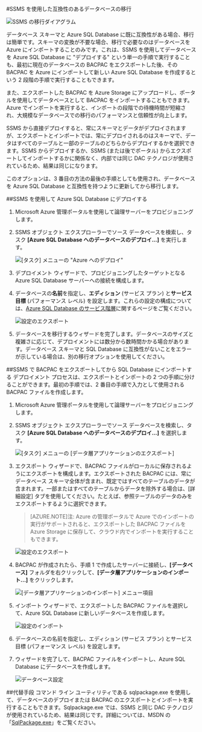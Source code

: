 <properties
   pageTitle="SSMS を使用した SQL Database への移行"
   description="Microsoft Azure SQL Database、sql データベースの移行、ssms を使用した移行"
   services="sql-database"
   documentationCenter=""
   authors="pehteh"
   manager="jeffreyg"
   editor="monicar"/>

<tags
   ms.service="sql-database"
   ms.devlang="NA"
   ms.topic="article"
   ms.tgt_pltfrm="NA"
   ms.workload="data-management"
   ms.date="07/17/2015"
   ms.author="pehteh"/>

#SSMS を使用した互換性のあるデータベースの移行 

![SSMS の移行ダイアグラム](./media/sql-database-migrate-ssms/01SSMSDiagram.png)

データベース スキーマと Azure SQL Database に既に互換性がある場合、移行は簡単です。スキーマの変換が不要な場合、移行で必要なのはデータベースを Azure にインポートすることのみです。これは、SSMS を使用してデータベースを Azure SQL Database に "デプロイする" という単一の手順で実行することも、最初に現在のデータベースの BACPAC をエクスポートした後、その BACPAC を Azure にインポートして新しい Azure SQL Database を作成するという 2 段階の手順で実行することもできます。

また、エクスポートした BACPAC を Azure Storage にアップロードし、ポータルを使用してデータベースとして BACPAC をインポートすることもできます。Azure でインポートを実行すると、インポートの段階での待機時間が短縮され、大規模なデータベースでの移行のパフォーマンスと信頼性が向上します。

SSMS から直接デプロイすると、常にスキーマとデータがデプロイされますが、エクスポートとインポートでは、常にデプロイされるのはスキーマで、データはすべてのテーブルと一部のテーブルのどちらからデプロイするかを選択できます。SSMS からデプロイするか、SSMS (または後でポータル) からエクスポートしてインポートするかに関係なく、内部では同じ DAC テクノロジが使用されているため、結果は同じになります。

このオプションは、3 番目の方法の最後の手順としても使用され、データベースを Azure SQL Database と互換性を持つように更新してから移行します。

##SSMS を使用して Azure SQL Database にデプロイする
1.	Microsoft Azure 管理ポータルを使用して論理サーバーをプロビジョニングします。
2. SSMS オブジェクト エクスプローラーでソース データベースを検索し、タスク **[Azure SQL Database へのデータベースのデプロイ...]** を実行します。

	![[タスク] メニューの "Azure へのデプロイ"](./media/sql-database-migrate-ssms/02MigrateusingSSMS.png)

3.	デプロイメント ウィザードで、プロビジョニングしたターゲットとなる Azure SQL Database サーバーへの接続を構成します。
4.	データベースの**名前**を指定し、**エディション** (サービス プラン) と**サービス目標** (パフォーマンス レベル) を設定します。これらの設定の構成については、[Azure SQL Database のサービス階層](sql-database-service-tiers.md)に関するページをご覧ください。 

	![設定のエクスポート](./media/sql-database-migrate-ssms/03MigrateusingSSMS.png)

5.	データベースを移行するウィザードを完了します。データベースのサイズと複雑さに応じて、デプロイメントには数分から数時間かかる場合があります。データベース スキーマと SQL Database に互換性がないことをエラーが示している場合は、別の移行オプションを使用してください。

##SSMS で BACPAC をエクスポートしてから SQL Database にインポートする
デプロイメント プロセスは、エクスポートとインポートの 2 つの手順に分けることができます。最初の手順では、2 番目の手順で入力として使用される BACPAC ファイルを作成します。

1.	Microsoft Azure 管理ポータルを使用して論理サーバーをプロビジョニングします。
2.	SSMS オブジェクト エクスプローラーでソース データベースを検索し、タスク **[Azure SQL Database へのデータベースのデプロイ...]** を選択します。

	![[タスク] メニューの [データ層アプリケーションのエクスポート]](./media/sql-database-migrate-ssms/04MigrateusingSSMS.png)

3. エクスポート ウィザードで、BACPAC ファイルがローカルに保存されるようにエクスポートを構成します。エクスポートされた BACPAC には、常にデータベース スキーマ全体が含まれ、既定ではすべてのテーブルのデータが含まれます。一部またはすべてのテーブルからデータを除外する場合は、[詳細設定] タブを使用してください。たとえば、参照テーブルのデータのみをエクスポートするように選択できます。
	>[AZURE.NOTE]注: Azure の管理ポータルで Azure でのインポートの実行がサポートされると、エクスポートした BACPAC ファイルを Azure Storage に保存して、クラウド内でインポートを実行することもできます。

	![設定のエクスポート](./media/sql-database-migrate-ssms/05MigrateusingSSMS.png)

4.	BACPAC が作成されたら、手順 1 で作成したサーバーに接続し、**[データベース]** フォルダを右クリックして、**[データ層アプリケーションのインポート...]** をクリックします。

	![[データ層アプリケーションのインポート] メニュー項目](./media/sql-database-migrate-ssms/06MigrateusingSSMS.png)

5.	インポート ウィザードで、エクスポートした BACPAC ファイルを選択して、Azure SQL Database に新しいデータベースを作成します。

	![設定のインポート](./media/sql-database-migrate-ssms/07MigrateusingSSMS.png)

6.	データベースの名前を指定し、エディション (サービス プラン) とサービス目標 (パフォーマンス レベル) を設定します。
	 
7.	ウィザードを完了して、BACPAC ファイルをインポートし、Azure SQL Database にデータベースを作成します。

	![データベース設定](./media/sql-database-migrate-ssms/08MigrateusingSSMS.png)
 
##代替手段
コマンド ライン ユーティリティである sqlpackage.exe を使用して、データベースのデプロイまたは BACPAC のエクスポートとインポートを実行することもできます。Sqlpackage.exe では、SSMS と同じ DAC テクノロジが使用されているため、結果は同じです。詳細については、MSDN の「[SqlPackage.exe](https://msdn.microsoft.com/library/hh550080.aspx)」をご覧ください。

<!---HONumber=August15_HO6-->